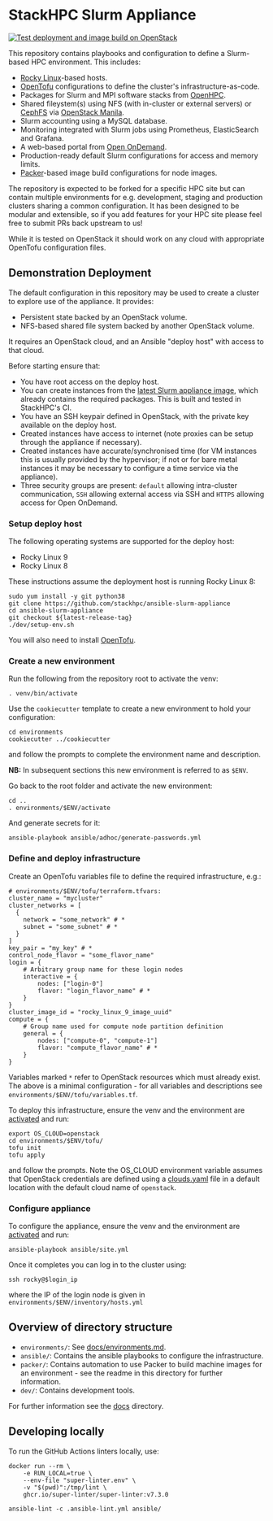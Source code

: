 # StackHPC Slurm Appliance

[![Test deployment and image build on OpenStack](https://github.com/stackhpc/ansible-slurm-appliance/actions/workflows/stackhpc.yml/badge.svg)](https://github.com/stackhpc/ansible-slurm-appliance/actions/workflows/stackhpc.yml)

This repository contains playbooks and configuration to define a Slurm-based HPC environment. This includes:

- [Rocky Linux](https://rockylinux.org/)-based hosts.
- [OpenTofu](https://opentofu.org/) configurations to define the cluster's infrastructure-as-code.
- Packages for Slurm and MPI software stacks from [OpenHPC](https://openhpc.community/).
- Shared fileystem(s) using NFS (with in-cluster or external servers) or [CephFS](https://docs.ceph.com/en/latest/cephfs/) via [OpenStack Manila](https://wiki.openstack.org/wiki/Manila).
- Slurm accounting using a MySQL database.
- Monitoring integrated with Slurm jobs using Prometheus, ElasticSearch and Grafana.
- A web-based portal from [Open OnDemand](https://openondemand.org/).
- Production-ready default Slurm configurations for access and memory limits.
- [Packer](https://developer.hashicorp.com/packer)-based image build configurations for node images.

The repository is expected to be forked for a specific HPC site but can contain multiple environments for e.g. development, staging and production clusters
sharing a common configuration. It has been designed to be modular and extensible, so if you add features for your HPC site please feel free to submit PRs
back upstream to us!

While it is tested on OpenStack it should work on any cloud with appropriate OpenTofu configuration files.

## Demonstration Deployment

The default configuration in this repository may be used to create a cluster to explore use of the appliance. It provides:

- Persistent state backed by an OpenStack volume.
- NFS-based shared file system backed by another OpenStack volume.

It requires an OpenStack cloud, and an Ansible "deploy host" with access to that cloud.

Before starting ensure that:

- You have root access on the deploy host.
- You can create instances from the [latest Slurm appliance image](https://github.com/stackhpc/ansible-slurm-appliance/releases), which already contains the required packages. This is built and tested in StackHPC's CI.
- You have an SSH keypair defined in OpenStack, with the private key available on the deploy host.
- Created instances have access to internet (note proxies can be setup through the appliance if necessary).
- Created instances have accurate/synchronised time (for VM instances this is usually provided by the hypervisor; if not or for bare metal instances it may be necessary to configure a time service via the appliance).
- Three security groups are present: `default` allowing intra-cluster communication, `SSH` allowing external access via SSH and `HTTPS` allowing access for Open OnDemand.

### Setup deploy host

The following operating systems are supported for the deploy host:

- Rocky Linux 9
- Rocky Linux 8

These instructions assume the deployment host is running Rocky Linux 8:

```shell
sudo yum install -y git python38
git clone https://github.com/stackhpc/ansible-slurm-appliance
cd ansible-slurm-appliance
git checkout ${latest-release-tag}
./dev/setup-env.sh
```

You will also need to install [OpenTofu](https://opentofu.org/docs/intro/install/rpm/).

### Create a new environment

Run the following from the repository root to activate the venv:

```shell
. venv/bin/activate
```

Use the `cookiecutter` template to create a new environment to hold your configuration:

```shell
cd environments
cookiecutter ../cookiecutter
```

and follow the prompts to complete the environment name and description.

**NB:** In subsequent sections this new environment is referred to as `$ENV`.

Go back to the root folder and activate the new environment:

```shell
cd ..
. environments/$ENV/activate
```

And generate secrets for it:

```shell
ansible-playbook ansible/adhoc/generate-passwords.yml
```

### Define and deploy infrastructure

Create an OpenTofu variables file to define the required infrastructure, e.g.:

```text
# environments/$ENV/tofu/terraform.tfvars:
cluster_name = "mycluster"
cluster_networks = [
  {
    network = "some_network" # *
    subnet = "some_subnet" # *
  }
]
key_pair = "my_key" # *
control_node_flavor = "some_flavor_name"
login = {
    # Arbitrary group name for these login nodes
    interactive = {
        nodes: ["login-0"]
        flavor: "login_flavor_name" # *
    }
}
cluster_image_id = "rocky_linux_9_image_uuid"
compute = {
    # Group name used for compute node partition definition
    general = {
        nodes: ["compute-0", "compute-1"]
        flavor: "compute_flavor_name" # *
    }
}
```

Variables marked `*` refer to OpenStack resources which must already exist. The above is a minimal configuration - for all variables and descriptions see `environments/$ENV/tofu/variables.tf`.

To deploy this infrastructure, ensure the venv and the environment are [activated](#create-a-new-environment) and run:

```shell
export OS_CLOUD=openstack
cd environments/$ENV/tofu/
tofu init
tofu apply
```

and follow the prompts. Note the OS_CLOUD environment variable assumes that OpenStack credentials are defined using a [clouds.yaml](https://docs.openstack.org/python-openstackclient/latest/configuration/index.html#clouds-yaml) file in a default location with the default cloud name of `openstack`.

### Configure appliance

To configure the appliance, ensure the venv and the environment are [activated](#create-a-new-environment) and run:

```shell
ansible-playbook ansible/site.yml
```

Once it completes you can log in to the cluster using:

```shell
ssh rocky@$login_ip
```

where the IP of the login node is given in `environments/$ENV/inventory/hosts.yml`

## Overview of directory structure

- `environments/`: See [docs/environments.md](docs/environments.md).
- `ansible/`: Contains the ansible playbooks to configure the infrastructure.
- `packer/`: Contains automation to use Packer to build machine images for an environment - see the readme in this directory for further information.
- `dev/`: Contains development tools.

For further information see the [docs](docs/) directory.

## Developing locally

To run the GitHub Actions linters locally, use:

```shell
docker run --rm \
    -e RUN_LOCAL=true \
    --env-file "super-linter.env" \
    -v "$(pwd)":/tmp/lint \
    ghcr.io/super-linter/super-linter:v7.3.0
```

```shell
ansible-lint -c .ansible-lint.yml ansible/
```
